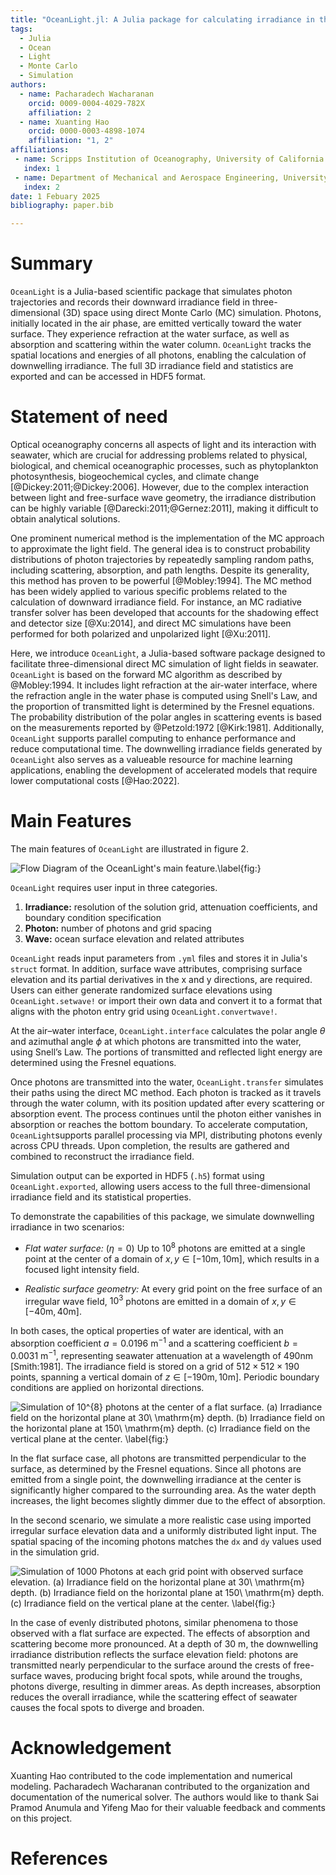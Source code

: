 ```yaml
---
title: "OceanLight.jl: A Julia package for calculating irradiance in the upper ocean using Monte Carlo simulations"
tags:
  - Julia
  - Ocean
  - Light
  - Monte Carlo 
  - Simulation
authors:
  - name: Pacharadech Wacharanan
    orcid: 0009-0004-4029-782X
    affiliation: 2
  - name: Xuanting Hao
    orcid: 0000-0003-4898-1074
    affiliation: "1, 2" 
affiliations:
 - name: Scripps Institution of Oceanography, University of California San Diego, United States
   index: 1
 - name: Department of Mechanical and Aerospace Engineering, University of California San Diego, United States
   index: 2  
date: 1 Febuary 2025
bibliography: paper.bib

---
```


# Summary

`OceanLight` is a Julia-based scientific package that simulates photon trajectories and records their downward irradiance field in three-dimensional (3D) space using direct Monte Carlo (MC) simulation. Photons, initially located in the air phase, are emitted vertically toward the water surface. They experience refraction at the water surface, as well as absorption and scattering within the water column. `OceanLight` tracks the spatial locations and energies of all photons, enabling the calculation of downwelling irradiance. The full 3D irradiance field and statistics are exported and can be accessed in HDF5 format.

# Statement of need

Optical oceanography concerns all aspects of light and its interaction with seawater, which are crucial for addressing problems related to physical, biological, and chemical oceanographic processes, such as phytoplankton photosynthesis, biogeochemical cycles, and climate change [@Dickey:2011;@Dickey:2006]. However, due to the complex interaction between light and free-surface wave geometry, the irradiance distribution can be highly variable [@Darecki:2011;@Gernez:2011], making it difficult to obtain analytical solutions.

One prominent numerical method is the implementation of the MC approach to approximate the light field. The general idea is to construct probability distributions of photon trajectories by repeatedly sampling random paths, including scattering, absorption, and path lengths. Despite its generality, this method has proven to be powerful [@Mobley:1994]. The MC method has been widely applied to various specific problems related to the calculation of downward irradiance field. For instance, an MC radiative transfer solver has been developed that accounts for the shadowing effect and detector size [@Xu:2014], and direct MC simulations have been performed for both polarized and unpolarized light [@Xu:2011].   

Here, we introduce `OceanLight`, a Julia-based software package designed to facilitate three-dimensional direct MC simulation of light fields in seawater. `OceanLight` is based on the forward MC algorithm as described by @Mobley:1994. It includes light refraction at the air-water interface, where the refraction angle in the water phase is computed using Snell's Law, and the proportion of transmitted light is determined by the Fresnel equations. The probability distribution of the polar angles in scattering events is based on the measurements reported by @Petzold:1972 [@Kirk:1981]. Additionally, `OceanLight` supports parallel computing to enhance performance and reduce computational time. The downwelling irradiance fields generated by `OceanLight` also serves as a valueable resource for machine learning applications, enabling the development of accelerated models that require lower computational costs [@Hao:2022]. 

# Main Features

The main features of `OceanLight` are illustrated in figure 2.

![Flow Diagram of the OceanLight's main feature.\label{fig:}](Flow_diagramver3.png)

`OceanLight` requires user input in three categories.

1. **Irradiance:** resolution of the solution grid, attenuation coefficients, and boundary condition specification 
2. **Photon:** number of photons and grid spacing
3. **Wave:** ocean surface elevation and related attributes 

`OceanLight` reads input parameters from `.yml` files and stores it in Julia's `struct` format. In addition, surface wave attributes, comprising surface elevation and its partial derivatives in the x and y directions, are required.  Users can either generate randomized surface elevations using `OceanLight.setwave!` or import their own data and convert it to a format that aligns with the photon entry grid using `OceanLight.convertwave!`.

At the air–water interface, `OceanLight.interface` calculates the polar angle $\theta$ and azimuthal angle $\phi$ at which photons are transmitted into the water, using Snell’s Law. The portions of transmitted and reflected light energy are determined using the Fresnel equations.

Once photons are transmitted into the water, `OceanLight.transfer` simulates their paths using the direct MC method. Each photon is tracked as it travels through the water column, with its position updated after every scattering or absorption event. The process continues until the photon either vanishes in absorption or reaches the bottom boundary. To accelerate computation, `OceanLight`supports parallel processing via MPI, distributing photons evenly across CPU threads. Upon completion, the results are gathered and combined to reconstruct the irradiance field.

Simulation output can be exported in HDF5 (`.h5`) format using `OceanLight.exported`, allowing users access to the full three-dimensional irradiance field and its statistical properties.

To demonstrate the capabilities of this package, we simulate downwelling irradiance in two scenarios:

* *Flat water surface:* $\left(\eta = 0  \right)$ Up to $10^{8}$ photons are emitted at a single point at the center of a domain of $x,y \in [\mathrm{−10m},\mathrm{10m}]$, which results in a focused light intensity field. 

* *Realistic surface geometry:* At every grid point on the free surface of an irregular wave field, $10^{3}$ photons are emitted in a domain of $x,y \in [\mathrm{−40m},\mathrm{40m}]$. 

In both cases, the optical properties of water are identical, with an absorption coefficient $a = 0.0196\ \mathrm{m^{-1}}$ and a scattering coefficient $b = 0.0031\ \mathrm{m^{-1}}$, representing seawater attenuation at a wavelength of $490 \mathrm{nm}$ [Smith:1981]. The irradiance field is stored on a grid of $512 \times 512 \times 190$ points, spanning a vertical domain of $z \in [\mathrm{−190m},\mathrm{10m}]$. Periodic boundary conditions are applied on horizontal directions. 

![Simulation of $10^{8}$ photons at the center of a flat surface. (a) Irradiance field on the horizontal plane at $30\ \mathrm{m}$ depth. (b) Irradiance field on the horizontal plane at $150\ \mathrm{m}$ depth. (c) Irradiance field on the vertical plane at the center. \label{fig:}](Center1e8.png)

In the flat surface case, all photons are transmitted perpendicular to the surface, as determined by the Fresnel equations. Since all photons are emitted from a single point, the downwelling irradiance at the center is significantly higher compared to the surrounding area. As the water depth increases, the light becomes slightly dimmer due to the effect of absorption.

In the second scenario, we simulate a more realistic case using imported irregular surface elevation data and a uniformly distributed light input. The spatial spacing of the incoming photons matches the `dx` and `dy` values used in the simulation grid. 

![Simulation of 1000 Photons at each grid point with observed surface elevation. (a) Irradiance field on the horizontal plane at $30\ \mathrm{m}$ depth. (b) Irradiance field on the horizontal plane at $150\ \mathrm{m}$ depth. (c) Irradiance field on the vertical plane at the center. \label{fig:}](Wholegrid1000.png)

In the case of evenly distributed photons, similar phenomena to those observed with a flat surface are expected. The effects of absorption and scattering become more pronounced. At a depth of $30\ \mathrm{m}$, the downwelling irradiance distribution reflects the surface elevation field: photons are transmitted nearly perpendicular to the surface around the crests of free-surface waves, producing bright focal spots, while around the troughs, photons diverge, resulting in dimmer areas. As depth increases, absorption reduces the overall irradiance, while the scattering effect of seawater causes the focal spots to diverge and broaden.

# Acknowledgement 

Xuanting Hao contributed to the code implementation and numerical modeling. Pacharadech Wacharanan contributed to the organization and documentation of the numerical solver. The authors would like to thank Sai Pramod Anumula and Yifeng Mao for their valuable feedback and comments on this project. 

# References

